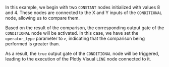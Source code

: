 In this example, we begin with two `CONSTANT` nodes initialized with values 8 and 4. These nodes are connected to the X and Y inputs of the `CONDITIONAL` node, allowing us to compare them.

Based on the result of the comparison, the corresponding output gate of the  `CONDITIONAL` node will be activated. In this case, we have set the `operator_type` parameter to `>`, indicating that the comparison being performed is greater than. 

As a result, the `true` output gate of the `CONDITIONAL` node will be triggered, leading to the execution of the Plotly Visual `LINE` node connected to it.